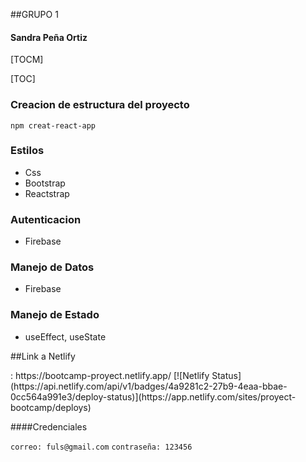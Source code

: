 ##GRUPO 1

#### Sandra Peña Ortiz

[TOCM]

[TOC]

### Creacion de estructura del proyecto

`npm creat-react-app`

### Estilos

- Css
- Bootstrap
- Reactstrap

### Autenticacion

- Firebase

### Manejo de Datos

- Firebase

### Manejo de Estado

- useEffect, useState

##Link a  Netlify
<link> : https://bootcamp-proyect.netlify.app/
[![Netlify Status](https://api.netlify.com/api/v1/badges/4a9281c2-27b9-4eaa-bbae-0cc564a991e3/deploy-status)](https://app.netlify.com/sites/proyect-bootcamp/deploys)

####Credenciales

`correo: fuls@gmail.com`
`contraseña: 123456`


